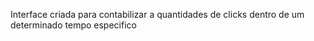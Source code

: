 Interface criada para contabilizar a quantidades de clicks dentro de um determinado tempo especifico